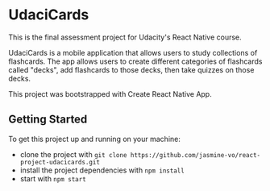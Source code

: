 # UdaciCards

This is the final assessment project for Udacity's React Native course. 

UdaciCards is a mobile application that allows users to study collections of flashcards.  The app allows users to create different categories of flashcards called "decks", add flashcards to those decks, then take quizzes on those decks.

This project was bootstrapped with Create React Native App.

## Getting Started

To get this project up and running on your machine:
- clone the project with `git clone https://github.com/jasmine-vo/react-project-udacicards.git`
- install the project dependencies with `npm install`
- start with `npm start`